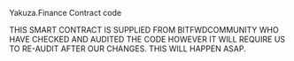 
Yakuza.Finance Contract code

THIS SMART CONTRACT IS SUPPLIED FROM BITFWDCOMMUNITY
WHO HAVE CHECKED AND AUDITED THE CODE HOWEVER IT WILL
REQUIRE US TO RE-AUDIT AFTER OUR CHANGES. THIS WILL
HAPPEN ASAP.
